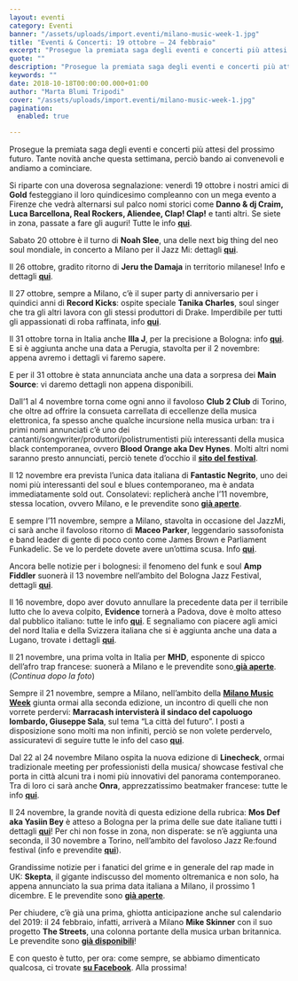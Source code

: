 ```yaml
---
layout: eventi
category: Eventi
banner: "/assets/uploads/import.eventi/milano-music-week-1.jpg"
title: "Eventi & Concerti: 19 ottobre – 24 febbraio"
excerpt: "Prosegue la premiata saga degli eventi e concerti più attesi del prossimo futuro. Tante novità anche questa settimana, perciò bando ai convenevoli e andiamo a cominciare. Si riparte con una doverosa segnalazione: venerdì 19 ottobre i nostri amici di Gold festeggiano il loro quindicesimo compleanno con un mega evento a Firenze che vedrà alternarsi sul [&hellip"
quote: ""
description: "Prosegue la premiata saga degli eventi e concerti più attesi del prossimo futuro. Tante novità anche questa settimana, perciò bando ai convenevoli e andiamo a cominciare. Si riparte con una doverosa segnalazione: venerdì 19 ottobre i nostri amici di Gold festeggiano il loro quindicesimo compleanno con un mega evento a Firenze che vedrà alternarsi sul [&hellip"
keywords: ""
date: 2018-10-18T00:00:00.000+01:00
author: "Marta Blumi Tripodi"
cover: "/assets/uploads/import.eventi/milano-music-week-1.jpg"
pagination:
  enabled: true

---
```


Prosegue la premiata saga degli eventi e concerti più attesi del prossimo futuro. Tante novità anche questa settimana, perciò bando ai convenevoli e andiamo a cominciare.

Si riparte con una doverosa segnalazione: venerdì 19 ottobre i nostri amici di **Gold** festeggiano il loro quindicesimo compleanno con un mega evento a Firenze che vedrà alternarsi sul palco nomi storici come **Danno & dj Craim, Luca Barcellona, Real Rockers, Aliendee, Clap! Clap!** e tanti altri. Se siete in zona, passate a fare gli auguri! Tutte le info [**qui**](https://www.facebook.com/events/2179379725631576/).

Sabato 20 ottobre è il turno di **Noah Slee**, una delle next big thing del neo soul mondiale, in concerto a Milano per il Jazz Mi: dettagli [**qui**](https://www.facebook.com/events/388018601692564/).

Il 26 ottobre, gradito ritorno di **Jeru the Damaja** in territorio milanese! Info e dettagli [**qui**](https://www.facebook.com/events/338916610001652/).

Il 27 ottobre, sempre a Milano, c’è il super party di anniversario per i quindici anni di **Record Kicks**: ospite speciale **Tanika Charles**, soul singer che tra gli altri lavora con gli stessi produttori di Drake. Imperdibile per tutti gli appassionati di roba raffinata, info [**qui**](https://www.facebook.com/events/2147600425507238/).

Il 31 ottobre torna in Italia anche **Illa J**, per la precisione a Bologna: info [**qui**](https://www.facebook.com/events/288927121704668/). E si è aggiunta anche una data a Perugia, stavolta per il 2 novembre: appena avremo i dettagli vi faremo sapere.

E per il 31 ottobre è stata annunciata anche una data a sorpresa dei **Main Source**: vi daremo dettagli non appena disponibili.

Dall’1 al 4 novembre torna come ogni anno il favoloso **Club 2 Club** di Torino, che oltre ad offrire la consueta carrellata di eccellenze della musica elettronica, fa spesso anche qualche incursione nella musica urban: tra i primi nomi annunciati c’è uno dei cantanti/songwriter/produttori/polistrumentisti più interessanti della musica black contemporanea, ovvero **Blood Orange aka Dev Hynes**. Molti altri nomi saranno presto annunciati, perciò tenete d’occhio il [**sito del festival**](https://clubtoclub.it/it/).

Il 12 novembre era prevista l’unica data italiana di **Fantastic Negrito**, uno dei nomi più interessanti del soul e blues contemporaneo, ma è andata immediatamente sold out. Consolatevi: replicherà anche l’11 novembre, stessa location, ovvero Milano, e le prevendite sono [**già aperte**](https://www.barleyarts.com/evento/fantastic-negrito-milano/).

E sempre l’11 novembre, sempre a Milano, stavolta in occasione del JazzMi, ci sarà anche il favoloso ritorno di **Maceo Parker**, leggendario sassofonista e band leader di gente di poco conto come James Brown e Parliament Funkadelic. Se ve lo perdete dovete avere un’ottima scusa. Info [**qui**](https://www.facebook.com/events/847443368781334/).

Ancora belle notizie per i bolognesi: il fenomeno del funk e soul **Amp Fiddler** suonerà il 13 novembre nell’ambito del Bologna Jazz Festival, dettagli [**qui**](https://www.facebook.com/events/328057334427281/).

Il 16 novembre, dopo aver dovuto annullare la precedente data per il terribile lutto che lo aveva colpito, **Evidence** tornerà a Padova, dove è molto atteso dal pubblico italiano: tutte le info [**qui**](https://www.facebook.com/events/211067066211757/). E segnaliamo con piacere agli amici del nord Italia e della Svizzera italiana che si è aggiunta anche una data a Lugano, trovate i dettagli [**qui**](https://www.facebook.com/events/634019113647171/).

Il 21 novembre, una prima volta in Italia per **MHD**, esponente di spicco dell’afro trap francese: suonerà a Milano e le prevendite sono[ **già aperte**](https://www.ticketone.it/mhd-biglietti.html?affiliate=ITT&doc=artistPages/tickets&fun=artist&action=tickets&kuid=559649). (_Continua dopo la foto_)

Sempre il 21 novembre, sempre a Milano, nell’ambito della [**Milano Music Week**](https://www.milanomusicweek.it/) giunta ormai alla seconda edizione, un incontro di quelli che non vorrete perdervi: **Marracash intervisterà il sindaco del capoluogo lombardo, Giuseppe Sala**, sul tema “La città del futuro”. I posti a disposizione sono molti ma non infiniti, perciò se non volete perdervelo, assicuratevi di seguire tutte le info del caso [**qui**](https://www.facebook.com/events/741234086227277/).

Dal 22 al 24 novembre Milano ospita la nuova edizione di **Linecheck**, ormai tradizionale meeting per professionisti della musica/ showcase festival che porta in città alcuni tra i nomi più innovativi del panorama contemporaneo. Tra di loro ci sarà anche **Onra**, apprezzatissimo beatmaker francese: tutte le info [**qui**](http://www.linecheckfestival.com/musicfestival/artist/onra/).

Il 24 novembre, la grande novità di questa edizione della rubrica: **Mos Def aka Yasiin Bey** è atteso a Bologna per la prima delle sue date italiane tutti i dettagli [**qui**](https://www.facebook.com/events/535911883519722/)! Per chi non fosse in zona, non disperate: se n’è aggiunta una seconda, il 30 novembre a Torino, nell’ambito del favoloso Jazz Re:found festival (info e prevendite [**qui**](https://www.mailticket.it/rassegna-custom/51/jazz-re-found-festival-2018/)).

Grandissime notizie per i fanatici del grime e in generale del rap made in UK: **Skepta**, il gigante indiscusso del momento oltremanica e non solo, ha appena annunciato la sua prima data italiana a Milano, il prossimo 1 dicembre. E le prevendite sono [**già aperte**](https://www.diyticket.it/events/Musica/1502/skepta).

Per chiudere, c’è già una prima, ghiotta anticipazione anche sul calendario del 2019: il 24 febbraio, infatti, arriverà a Milano **Mike Skinner** con il suo progetto **The Streets**, una colonna portante della musica urban britannica. Le prevendite sono [**già disponibili**](http://www.vivoconcerti.com/artisti/The-Streets/The-Streets-2019)!

E con questo è tutto, per ora: come sempre, se abbiamo dimenticato qualcosa, ci trovate [**su Facebook**](https://www.facebook.com/hotmcmag). Alla prossima!